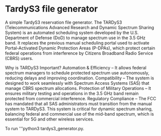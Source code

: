 # TardyS3 file generator

A simple TardyS3 reservation file generator. The TARDyS3 (Telecommunications Advanced Research and Dynamic Spectrum Sharing System) is an automated scheduling system developed by the U.S. Department of Defense (DoD) to manage spectrum use in the 3.5 GHz band. It replaces the previous manual scheduling portal used to activate Portal-Activated Dynamic Protection Areas (P-DPAs), which protect certain federal operations from interference by Citizens Broadband Radio Service (CBRS) users.

Why is TARDyS3 Important?
Automation & Efficiency – It allows federal spectrum managers to schedule protected spectrum use autonomously, reducing delays and improving coordination.
Compatibility – The system is designed to work seamlessly with Spectrum Access Systems (SAS) that manage CBRS spectrum allocations.
Protection of Military Operations – It ensures military testing and operations in the 3.5 GHz band remain protected from commercial interference.
Regulatory Compliance – The FCC has mandated that all SAS administrators must transition from the manual system to TARDyS3.
This system is critical for dynamic spectrum sharing, balancing federal and commercial use of the mid-band spectrum, which is essential for 5G and other wireless services.

To run 
'''python3 tardys3_generator.py.
